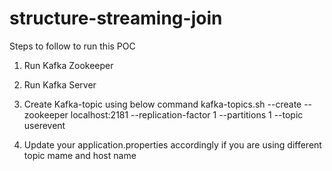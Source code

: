 # structure-streaming-join



Steps to follow to run this POC

1. Run Kafka Zookeeper
2. Run Kafka Server
3. Create Kafka-topic using below command
	kafka-topics.sh --create --zookeeper  localhost:2181 --replication-factor 1 --partitions 1 --topic userevent
	
4. Update your application.properties accordingly if you are using different topic mame and host name

